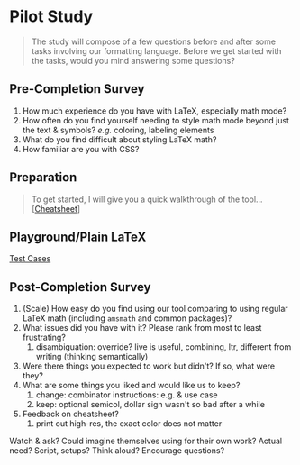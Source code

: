 # Pilot Study
> The study will compose of a few questions before and after some tasks involving our formatting language.
> Before we get started with the tasks, would you mind answering some questions?
## Pre-Completion Survey
1. How much experience do you have with LaTeX, especially math mode?
1. How often do you find yourself needing to style math mode beyond just the text & symbols? _e.g._ coloring, labeling elements
2. What do you find difficult about styling LaTeX math?
3. How familiar are you with CSS?
## Preparation
> To get started, I will give you a quick walkthrough of the tool... [[Cheatsheet](cheatsheet.md)]
> 
## Playground/Plain LaTeX
[Test Cases](https://docs.google.com/document/d/1a8d9eNxrgMhZWT_57Yika-dyn_KCAWVEBhWWggPq2NA/edit)
## Post-Completion Survey
1. (Scale) How easy do you find using our tool comparing to using regular LaTeX math (including `amsmath` and common packages)?
2. What issues did you have with it? Please rank from most to least frustrating?
   1. disambiguation: override? live is useful, combining, ltr, different from writing (thinking semantically)
3. Were there things you expected to work but didn't? If so, what were they?
4. What are some things you liked and would like us to keep?
   1. change: combinator instructions: e.g. & use case
   2. keep: optional semicol, dollar sign wasn't so bad after a while
5. Feedback on cheatsheet?
   1. print out high-res, the exact color does not matter

Watch & ask? Could imagine themselves using for their own work? Actual need? Script, setups? Think aloud? Encourage questions?